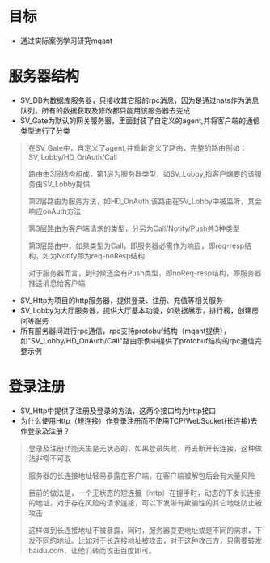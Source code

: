 # 目标
* 通过实际案例学习研究mqant

# 服务器结构
* SV_DB为数据库服务器，只接收其它服的rpc消息，因为是通过nats作为消息队列，所有的数据获取及修改都只能用该服务器去完成
* SV_Gate为默认的网关服务器，里面封装了自定义的agent,并将客户端的通信类型进行了分类
> 在SV_Gate中，自定义了agent,并重新定义了路由，完整的路由例如：SV_Lobby/HD_OnAuth/Call
> 
> 路由由3层结构组成，第1层为服务器类型，如SV_Lobby,指客户端要的该服务由SV_Lobby提供
> 
> 第2层路由为服务方法，如HD_OnAuth,该路由在SV_Lobby中被监听，其会响应onAuth方法
> 
> 第3层路由为客户端请求的类型，分另为Call/Notify/Push共3种类型
> 
> 第3层路由中，如果类型为Call，即服务器必需作为响应，即req-resp结构，如为Notify即为req-noResp结构
> 
> 对于服务器而言，到时候还会有Push类型，即noReq-resp结构，即服务器推送消息给客户端
* SV_Http为项目的http服务器，提供登录、注册、充值等相关服务
* SV_Lobby为大厅服务器，提供大厅基本功能，如数据展示，排行榜，创建房间等服务
* 所有服务器间进行rpc通信，rpc支持protobuf结构（mqant提供），如"SV_Lobby/HD_OnAuth/Call"路由示例中提供了protobuf结构的rpc通信完整示例


# 登录注册
* SV_Http中提供了注册及登录的方法，这两个接口均为http接口
* 为什么使用Http（短连接）作登录注册而不使用TCP/WebSocket(长连接)去作登录及注册？
> 登录及注册功能天生是无状态的，如果登录失败，再去断开长连接，这种做法非常不可取
> 
> 服务器的长连接地址轻易暴露在客户端，在客户端被解包后会有大量风险
> 
> 目前的做法是，一个无状态的短连接（http）在握手时，动态的下发长连接的地址，对于存在风险的请求连接，可以下发带有欺骗性的其它地址防止被攻击
> 
> 这样做到长连接地址不被暴露，同时，服务器变更地址或是不同的需求，下发不同的地址。比如对于长连接地址被攻击，对于这种攻击方，只需要转发baidu.com，让他们转而攻击百度即可。



